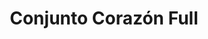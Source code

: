 ---
title: Conjunto Corazón Full
date: 
draft: false

# descripcion
description : Conjunto de plata 925 y microcubics súper delicados. Incluye cadena, dije y aros. Largo de la cadena a elección en 40, 45 o 50cm

materials: Plata 1063

color: 

dimensions: 17mm diámetro

code: 06-27-1737

type: "Conjuntos"

categories: []

price: $9.070,00

price_eftvo: $7.710,00

# Images
# first image will be shown in the product page
images:
  # - image: "images/path_to_image"
  # La ubicacion de las imagenes es imagenes/Conjuntos/Conjuntos.Cadena, aros y dije/06-27-1737-conjunto-corazon-full
  - image: "./images/conjuntos/cadena,_aros_y_dije/06-27-1737-conjunto-corazon-full.jpg"
---